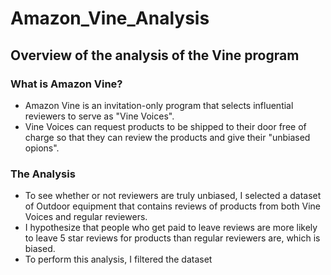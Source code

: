# Amazon_Vine_Analysis
## Overview of the analysis of the Vine program
### What is Amazon Vine?

* Amazon Vine is an invitation-only program that selects influential reviewers to serve as "Vine Voices". 
* Vine Voices can request products to be shipped to their door free of charge so that they can review the products and give their "unbiased opions".

### The Analysis

* To see whether or not reviewers are truly unbiased, I selected a dataset of Outdoor equipment that contains reviews of products from both Vine Voices and regular reviewers.
* I hypothesize that people who get paid to leave reviews are more likely to leave 5 star reviews for products than regular reviewers are, which is biased. 
* To perform this analysis, I filtered the dataset
